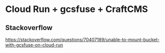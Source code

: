# Cloud Run + gcsfuse + CraftCMS

## Stackoverflow
https://stackoverflow.com/questions/70407189/unable-to-mount-bucket-with-gcsfuse-on-cloud-run
